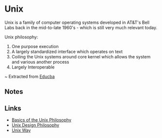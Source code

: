 # Unix

Unix is a family of computer operating systems developed in AT&T's Bell Labs back in the mid-to-late 1960's - which is still very much relevant today.

Unix philosophy:

1. One purpose execution
2. A largely standardized interface which operates on text
3. Coiling the Unix systems around core kernel which allows the system and various another process
4. Largely Interoperable

~ Extracted from [Educba](https://www.educba.com/what-is-unix/)

## Notes

## Links

* [Basics of the Unix Philosophy](https://homepage.cs.uri.edu/%7Ethenry/resources/unix_art/ch01s06.html)
* [Unix Design Philosophy](https://wiki.c2.com/?UnixDesignPhilosophy)
* [Unix Way](https://proxy.c2.com/cgi/wiki?UnixWay)

